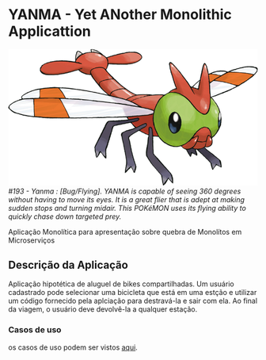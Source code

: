 # YANMA - Yet ANother Monolithic Applicattion

![Yanma Logo](documentation/img/logo.png)
*#193 - Yanma : [Bug/Flying]. YANMA is capable of seeing 360 degrees without having to move its eyes. It is a great flier that is adept at making sudden stops and turning midair. This POKéMON uses its flying ability to quickly chase down targeted prey.*

Aplicação Monolítica para apresentação sobre quebra de Monolítos em Microserviços

## Descrição da Aplicação

Aplicação hipotética de aluguel de bikes compartilhadas. Um usuário cadastrado pode selecionar uma bicicleta que está em uma estção e utilizar um código fornecido pela aplciação para destravá-la e sair com ela. Ao final da viagem, o usuário deve devolvê-la a qualquer estação.

### Casos de uso

os casos de uso podem ser vistos [aqui](documentation/use_cases.md).
